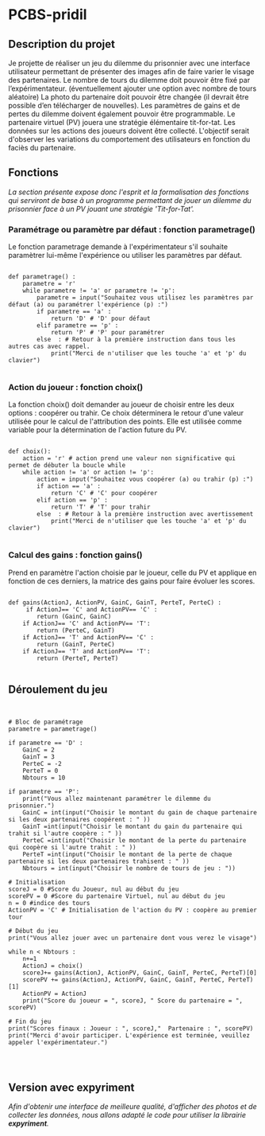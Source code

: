 # PCBS-pridil

## Description du projet

Je projette de réaliser un jeu du dilemme du prisonnier avec une interface utilisateur permettant de présenter des images afin de faire varier le visage des partenaires.
Le nombre de tours du dilemme doit pouvoir être fixé par l’expérimentateur. (éventuellement ajouter une option avec nombre de tours aléatoire)
La photo du partenaire  doit pouvoir être changée (il devrait être possible d’en télécharger de nouvelles).
Les paramètres de gains et de pertes du dilemme doivent également pouvoir être programmable.
Le partenaire virtuel (PV) jouera une stratégie élémentaire tit-for-tat.
Les données sur les actions des joueurs doivent être collecté.
L'objectif serait d'observer les variations du comportement des utilisateurs en fonction du faciès du partenaire.



## Fonctions

_La section présente expose donc l'esprit et la formalisation des fonctions qui serviront de base à un programme permettant de jouer un dilemme du prisonnier face à un PV jouant une stratégie 'Tit-for-Tat'._

### Paramétrage ou paramètre par défaut : fonction parametrage()

Le fonction parametrage demande  à l'expérimentateur s'il souhaite paramètrer lui-même l'expérience ou utiliser les paramètres par défaut.

<pre><code>
def parametrage() :
    parametre = 'r'
    while parametre != 'a' or parametre != 'p':
        parametre = input("Souhaitez vous utilisez les paramètres par défaut (a) ou paramétrer l'expérience (p) :") 
        if parametre == 'a' :
            return 'D' # 'D' pour défaut
        elif parametre == 'p' :
            return 'P' # 'P' pour paramétrer
        else  : # Retour à la première instruction dans tous les autres cas avec rappel.
            print("Merci de n'utiliser que les touche 'a' et 'p' du clavier")    
 </code></pre>


### Action du joueur : fonction choix()

La fonction choix() doit demander au joueur de choisir entre les deux options : coopérer ou trahir.
Ce choix déterminera le retour d'une valeur utilisée pour le calcul de l'attribution des points.
Elle est utilisée comme variable pour la détermination de l'action future du PV.

<pre><code>
def choix():
    action = 'r' # action prend une valeur non significative qui permet de débuter la boucle while
    while action != 'a' or action != 'p':
        action = input("Souhaitez vous coopérer (a) ou trahir (p) :") 
        if action == 'a' :
            return 'C' # 'C' pour coopérer
        elif action == 'p' :
            return 'T' # 'T' pour trahir
        else  : # Retour à la première instruction avec avertissement
            print("Merci de n'utiliser que les touche 'a' et 'p' du clavier") 
 </code></pre>
 
 ### Calcul des gains : fonction gains()
 
 Prend en paramètre l'action choisie par le joueur, celle du PV et applique en fonction de ces derniers, la matrice des gains pour faire évoluer les scores.
 
 <pre><code>
def gains(ActionJ, ActionPV, GainC, GainT, PerteT, PerteC) : 
     if ActionJ== 'C' and ActionPV== 'C' :
        return (GainC, GainC)
    if ActionJ== 'C' and ActionPV== 'T':
        return (PerteC, GainT)
    if ActionJ== 'T' and ActionPV== 'C' :
        return (GainT, PerteC)
    if ActionJ== 'T' and ActionPV== 'T':
        return (PerteT, PerteT)
 </code></pre>
 
 ## Déroulement du jeu
 
 <pre><code>
 
# Bloc de paramétrage  
parametre = parametrage()

if parametre == 'D' :
    GainC = 2
    GainT = 3
    PerteC = -2
    PerteT = 0
    Nbtours = 10
    
if parametre == 'P':   
    print("Vous allez maintenant paramétrer le dilemme du prisonnier.")
    GainC = int(input("Choisir le montant du gain de chaque partenaire si les deux partenaires coopérent : " ))
    GainT =int(input("Choisir le montant du gain du partenaire qui trahit si l'autre coopère : " ))
    PerteC =int(input("Choisir le montant de la perte du partenaire qui coopère si l'autre trahit : " ))
    PerteT =int(input("Choisir le montant de la perte de chaque partenaire si les deux partenaires trahisent : " ))
    Nbtours = int(input("Choisir le nombre de tours de jeu : "))

# Initialisation
scoreJ = 0 #Score du Joueur, nul au début du jeu
scorePV = 0 #Score du partenaire Virtuel, nul au début du jeu
n = 0 #indice des tours
ActionPV = 'C' # Initialisation de l'action du PV : coopère au premier tour

# Début du jeu
print("Vous allez jouer avec un partenaire dont vous verez le visage")

while n < Nbtours :
    n+=1
    ActionJ = choix()
    scoreJ+= gains(ActionJ, ActionPV, GainC, GainT, PerteC, PerteT)[0]
    scorePV += gains(ActionJ, ActionPV, GainC, GainT, PerteC, PerteT)[1]
    ActionPV = ActionJ
    print("Score du joueur = ", scoreJ, " Score du partenaire = ", scorePV)

# Fin du jeu
print("Scores finaux : Joueur : ", scoreJ,"  Partenaire : ", scorePV)
print("Merci d'avoir participer. L'expérience est terminée, veuillez appeler l'expérimentateur.")


 </code></pre>


## Version avec expyriment

_Afin d'obtenir une interface de meilleure qualité, d'afficher des photos et de collecter les données, nous allons adapté le code pour utiliser la librairie __expyriment__._
